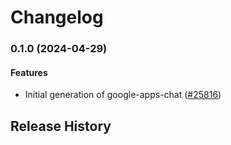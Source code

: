 # Changelog

### 0.1.0 (2024-04-29)

#### Features

* Initial generation of google-apps-chat ([#25816](https://github.com/googleapis/google-cloud-ruby/issues/25816)) 

## Release History
